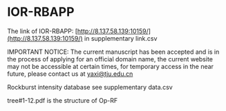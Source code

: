 # IOR-RBAPP
The link of IOR-RBAPP: [http://8.137.58.139:10159/](http://8.137.58.139:10159/) in supplementary link.csv 

IMPORTANT NOTICE: The current manuscript has been accepted and is in the process of applying for an official domain name, the current website may not be accessible at certain times, for temporary access in the near future, please contact us at yaxi@tju.edu.cn

Rockburst intensity database see supplementary data.csv

tree#1-12.pdf is the structure of Op-RF
